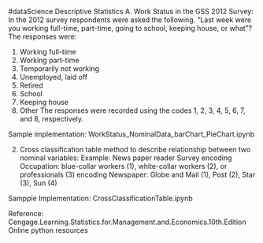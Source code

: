 #dataScience
Descriptive Statistics
A. Work Status in the GSS 2012 Survey:
In the 2012 survey respondents were asked the following.
“Last week were you working full-time, part-time, going to school, keeping house,
or what”? The responses were:

1. Working full-time
2. Working part-time
3. Temporarily not working
4. Unemployed, laid off
5. Retired
6. School
7. Keeping house
8. Other
The responses were recorded using the codes 1, 2, 3, 4, 5, 6, 7, and 8, respectively.

Sample implementation: WorkStatus_NominalData_barChart_PieChart.ipynb

2. Cross classification table method to describe relationship between two nominal variables:
Example: News paper reader Survey
encoding Occupation: blue-collar workers (1), white-collar workers (2), or professionals (3)
encoding Newspaper:          Globe and Mail (1), Post (2), Star (3), Sun (4)

Sampple Implementation: CrossClassificationTable.ipynb

Reference: 
Cengage.Learning.Statistics.for.Management.and.Economics.10th.Edition
Online python resources

